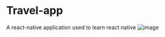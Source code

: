 # Travel-app
A react-native application used to learn react native
![image](https://user-images.githubusercontent.com/47258925/125134689-c3a5a200-e0d5-11eb-9fc1-c219ac828a08.png)
